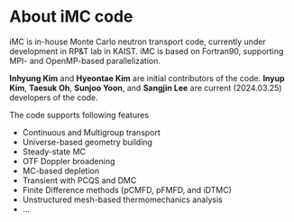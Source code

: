 # About iMC code

iMC is in-house Monte Carlo neutron transport code, currently under development in RP&T lab in KAIST. 
iMC is based on Fortran90, supporting MPI- and OpenMP-based parallelization.

**Inhyung Kim** and **Hyeontae Kim** are initial contributors of the code.
**Inyup Kim**, **Taesuk Oh**, **Sunjoo Yoon**, and **Sangjin Lee** are current (2024.03.25) developers of the code.

The code supports following features
- Continuous and Multigroup transport
- Universe-based geometry building
- Steady-state MC
- OTF Doppler broadening
- MC-based depletion
- Transient with PCQS and DMC
- Finite Difference methods (pCMFD, pFMFD, and iDTMC)
- Unstructured mesh-based thermomechanics analysis
- ...
